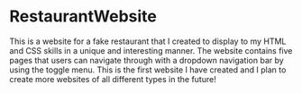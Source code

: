 # RestaurantWebsite

This is a website for a fake restaurant that I created to display to my HTML and CSS skills in a unique and interesting manner. The website contains five pages that users can navigate through with a dropdown navigation bar by using the toggle menu. This is the first website I have created and I plan to create more websites of all different types in the future!
